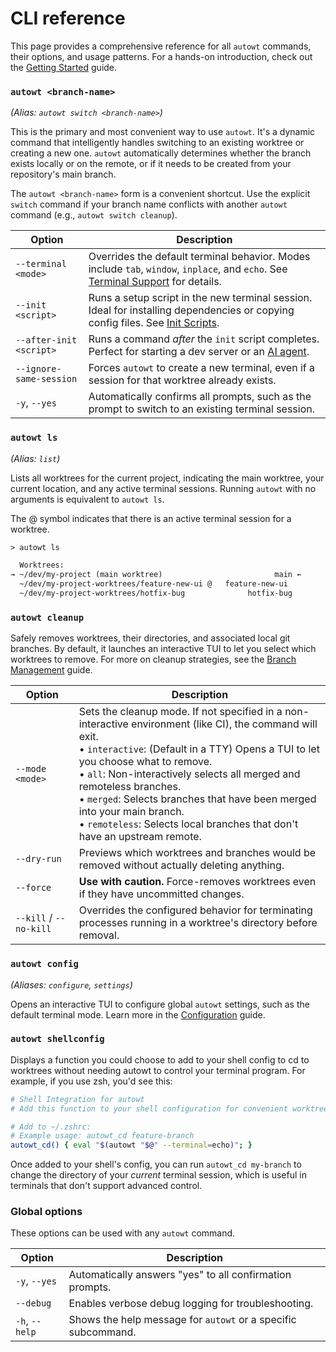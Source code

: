# CLI reference

This page provides a comprehensive reference for all `autowt` commands, their options, and usage patterns. For a hands-on introduction, check out the [Getting Started](gettingstarted.md) guide.

### `autowt <branch-name>`
*(Alias: `autowt switch <branch-name>`)*

This is the primary and most convenient way to use `autowt`. It's a dynamic command that intelligently handles switching to an existing worktree or creating a new one. `autowt` automatically determines whether the branch exists locally or on the remote, or if it needs to be created from your repository's main branch.

The `autowt <branch-name>` form is a convenient shortcut. Use the explicit `switch` command if your branch name conflicts with another `autowt` command (e.g., `autowt switch cleanup`).

<div class="autowt-clitable-wrapper"></div>

| Option | Description |
|---|---|
| `--terminal <mode>` | Overrides the default terminal behavior. Modes include `tab`, `window`, `inplace`, and `echo`. See [Terminal Support](terminalsupport.md) for details. |
| `--init <script>` | Runs a setup script in the new terminal session. Ideal for installing dependencies or copying config files. See [Init Scripts](initscripts.md). |
| `--after-init <script>` | Runs a command *after* the `init` script completes. Perfect for starting a dev server or an [AI agent](aiagentworkflows.md). |
| `--ignore-same-session` | Forces `autowt` to create a new terminal, even if a session for that worktree already exists. |
| `-y`, `--yes` | Automatically confirms all prompts, such as the prompt to switch to an existing terminal session. |

### `autowt ls`
*(Alias: `list`)*

Lists all worktrees for the current project, indicating the main worktree, your current location, and any active terminal sessions. Running `autowt` with no arguments is equivalent to `autowt ls`.

The @ symbol indicates that there is an active terminal session for a worktree.

```txt
> autowt ls

  Worktrees:
→ ~/dev/my-project (main worktree)                         main ←
  ~/dev/my-project-worktrees/feature-new-ui @   feature-new-ui
  ~/dev/my-project-worktrees/hotfix-bug              hotfix-bug
```

### `autowt cleanup`

Safely removes worktrees, their directories, and associated local git branches. By default, it launches an interactive TUI to let you select which worktrees to remove. For more on cleanup strategies, see the [Branch Management](branchmanagement.md) guide.

<div class="autowt-clitable-wrapper"></div>

| Option | Description |
|---|---|
| `--mode <mode>` | Sets the cleanup mode. If not specified in a non-interactive environment (like CI), the command will exit. <br> • `interactive`: (Default in a TTY) Opens a TUI to let you choose what to remove. <br> • `all`: Non-interactively selects all merged and remoteless branches. <br> • `merged`: Selects branches that have been merged into your main branch. <br> • `remoteless`: Selects local branches that don't have an upstream remote. |
| `--dry-run` | Previews which worktrees and branches would be removed without actually deleting anything. |
| `--force` | **Use with caution.** Force-removes worktrees even if they have uncommitted changes. |
| `--kill` / `--no-kill` | Overrides the configured behavior for terminating processes running in a worktree's directory before removal. |

### `autowt config`
*(Aliases: `configure`, `settings`)*

Opens an interactive TUI to configure global `autowt` settings, such as the default terminal mode. Learn more in the [Configuration](configuration.md) guide.

### `autowt shellconfig`

Displays a function you could choose to add to your shell config to cd to worktrees without needing autowt to control your terminal program. For example, if you use zsh, you'd see this:

```zsh
# Shell Integration for autowt
# Add this function to your shell configuration for convenient worktree switching:

# Add to ~/.zshrc:
# Example usage: autowt_cd feature-branch
autowt_cd() { eval "$(autowt "$@" --terminal=echo)"; }
```

Once added to your shell's config, you can run `autowt_cd my-branch` to change the directory of your *current* terminal session, which is useful in terminals that don't support advanced control.

### Global options

These options can be used with any `autowt` command.

<div class="autowt-clitable-wrapper"></div>

| Option | Description |
|---|---|
| `-y`, `--yes` | Automatically answers "yes" to all confirmation prompts. |
| `--debug` | Enables verbose debug logging for troubleshooting. |
| `-h`, `--help` | Shows the help message for `autowt` or a specific subcommand. |
